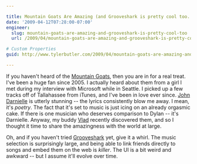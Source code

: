 ```yaml
---

title: Mountain Goats Are Amazing (and Grooveshark is pretty cool too...)
date: '2009-04-12T07:28:00-07:00'
engineer:
  slug: mountain-goats-are-amazing-and-grooveshark-is-pretty-cool-too
  url: /2009/04/mountain-goats-are-amazing-and-grooveshark-is-pretty-cool-too/

# Custom Properties
guid: http://www.tylerbutler.com/2009/04/mountain-goats-are-amazing-and-grooveshark-is-pretty-cool-too/

---
```


If you haven't heard of the [Mountain Goats][1], then you are in for a real
treat. I've been a huge fan since 2005. I actually heard about them from a
girl I met during my interview with Microsoft while in Seattle. I picked up a
few tracks off of Tallahassee from iTunes, and I've been in love ever since.
[John Darnielle][2] is utterly stunning -- the lyrics consistently blow me
away. I mean, it's _poetry_. The fact that it's set to music is just icing on
an already orgasmic cake. If there is one musician who deserves comparison to
Dylan -- it's Darnielle. Anyway, my buddy [Vlad][3] recently discovered them,
and so I thought it time to share the amazingness with the world at large.

Oh, and if you haven't tried [Grooveshark][4] yet, give it a whirl. The music
selection is surprisingly large, and being able to link friends directly to
songs and embed them on the web is _killer_. The UI is a bit weird and awkward
-- but I assume it'll evolve over time.

   [1]: http://www.mountain-goats.com
   [2]: http://en.wikipedia.org/wiki/John_Darnielle
   [3]: http://twitter.com/vandrijevik
   [4]: http://www.grooveshark.com

